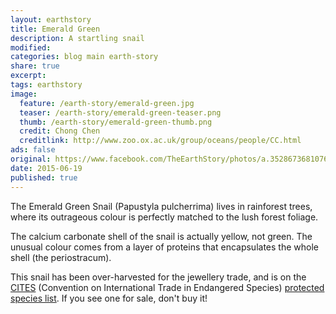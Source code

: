 ```yaml
---
layout: earthstory
title: Emerald Green
description: A startling snail
modified:
categories: blog main earth-story
share: true
excerpt:
tags: earthstory
image:
  feature: /earth-story/emerald-green.jpg
  teaser: /earth-story/emerald-green-teaser.png
  thumb: /earth-story/emerald-green-thumb.png
  credit: Chong Chen
  creditlink: http://www.zoo.ox.ac.uk/group/oceans/people/CC.html
ads: false
original: https://www.facebook.com/TheEarthStory/photos/a.352867368107647.80532.352857924775258/890703327657379
date: 2015-06-19
published: true
---
```


The Emerald Green Snail (Papustyla pulcherrima) lives in rainforest trees, where its outrageous colour is perfectly matched to the lush forest foliage.

The calcium carbonate shell of the snail is actually yellow, not green. The unusual colour comes from a layer of proteins that encapsulates the whole shell (the periostracum).

This snail has been over-harvested for the jewellery trade, and is on the [CITES](http://www.cites.org/eng/disc/what.php) (Convention on International Trade in Endangered Species) [protected species list](http://www.cites.org/eng/app/appendices.php). If you see one for sale, don't buy it!
